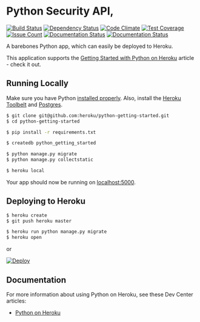 # Python Security API,

[![Build Status](https://travis-ci.org/DataIsTheNewBlack/Django-SecurityAPI.svg?branch=master)](https://travis-ci.org/DataIsTheNewBlack/Django-SecurityAPI)
[![Dependency Status](https://gemnasium.com/badges/github.com/DataIsTheNewBlack/Django-SecurityAPI.svg)](https://gemnasium.com/github.com/DataIsTheNewBlack/Django-SecurityAPI)
[![Code Climate](https://codeclimate.com/github/DataIsTheNewBlack/Django-SecurityAPI/badges/gpa.svg)](https://codeclimate.com/github/DataIsTheNewBlack/Django-SecurityAPI)
[![Test Coverage](https://codeclimate.com/github/DataIsTheNewBlack/Django-SecurityAPI/badges/coverage.svg)](https://codeclimate.com/github/DataIsTheNewBlack/Django-SecurityAPI/coverage)
[![Issue Count](https://codeclimate.com/github/DataIsTheNewBlack/Django-SecurityAPI/badges/issue_count.svg)](https://codeclimate.com/github/DataIsTheNewBlack/Django-SecurityAPI)
[![Documentation Status](https://readthedocs.org/projects/django-securityapi/badge/?version=doc-user)](http://django-securityapi.readthedocs.io/en/latest/?badge=doc-user)
[![Documentation Status](https://readthedocs.org/projects/django-securityapi/badge/?version=doc-dev)](http://django-securityapi.readthedocs.io/en/latest/?badge=doc-dev)

A barebones Python app, which can easily be deployed to Heroku.

This application supports the [Getting Started with Python on Heroku](https://devcenter.heroku.com/articles/getting-started-with-python) article - check it out.

## Running Locally

Make sure you have Python [installed properly](http://install.python-guide.org).  Also, install the [Heroku Toolbelt](https://toolbelt.heroku.com/) and [Postgres](https://devcenter.heroku.com/articles/heroku-postgresql#local-setup).

```sh
$ git clone git@github.com:heroku/python-getting-started.git
$ cd python-getting-started

$ pip install -r requirements.txt

$ createdb python_getting_started

$ python manage.py migrate
$ python manage.py collectstatic

$ heroku local
```

Your app should now be running on [localhost:5000](http://localhost:5000/).

## Deploying to Heroku

```sh
$ heroku create
$ git push heroku master

$ heroku run python manage.py migrate
$ heroku open
```
or

[![Deploy](https://www.herokucdn.com/deploy/button.png)](https://heroku.com/deploy)

## Documentation

For more information about using Python on Heroku, see these Dev Center articles:

- [Python on Heroku](https://devcenter.heroku.com/categories/python)
